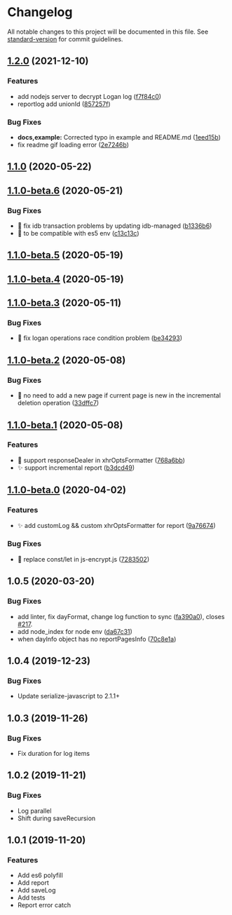 # Changelog

All notable changes to this project will be documented in this file. See [standard-version](https://github.com/conventional-changelog/standard-version) for commit guidelines.

## [1.2.0](https://github.com/Meituan-Dianping/Logan/compare/v1.1.0...v1.2.0) (2021-12-10)


### Features

* add nodejs server to decrypt Logan log ([f7f84c0](https://github.com/Meituan-Dianping/Logan/commit/f7f84c0ac935481bfca8283f2760e17da29867e5))
* reportlog add unionId ([857257f](https://github.com/Meituan-Dianping/Logan/commit/857257fa429e6e363f84e30c3351c40fbf16e36f))


### Bug Fixes

* **docs,example:** Corrected typo in example and README.md ([1eed15b](https://github.com/Meituan-Dianping/Logan/commit/1eed15bb50dd8cc5638d9ad6c202700f6de0d985))
* fix readme gif loading error ([2e7246b](https://github.com/Meituan-Dianping/Logan/commit/2e7246b02b43c8de2bed97487fd4235680569cc5))

## [1.1.0](https://github.com/Meituan-Dianping/Logan/compare/v1.1.0-beta.6...v1.1.0) (2020-05-22)

## [1.1.0-beta.6](https://github.com/Meituan-Dianping/Logan/compare/v1.1.0-beta.5...v1.1.0-beta.6) (2020-05-21)


### Bug Fixes

* :bug: fix idb transaction problems by updating idb-managed ([b1336b6](https://github.com/Meituan-Dianping/Logan/commit/b1336b690d3af67cee4d3614547088b47a9ca5b4))
* :bug: to be compatible with es5 env ([c13c13c](https://github.com/Meituan-Dianping/Logan/commit/c13c13c94e6d4c042f5a5effa27b0fbaa772d64b))

## [1.1.0-beta.5](https://github.com/Meituan-Dianping/Logan/compare/v1.1.0-beta.4...v1.1.0-beta.5) (2020-05-19)

## [1.1.0-beta.4](https://github.com/Meituan-Dianping/Logan/compare/v1.1.0-beta.3...v1.1.0-beta.4) (2020-05-19)

## [1.1.0-beta.3](https://github.com/Meituan-Dianping/Logan/compare/v1.1.0-beta.2...v1.1.0-beta.3) (2020-05-11)


### Bug Fixes

* :bug: fix logan operations race condition problem ([be34293](https://github.com/Meituan-Dianping/Logan/commit/be34293220932ec6cb0a8c3d6cebdad763956921))

## [1.1.0-beta.2](https://github.com/Meituan-Dianping/Logan/compare/v1.1.0-beta.1...v1.1.0-beta.2) (2020-05-08)


### Bug Fixes

* :bug: no need to add a new page if current page is new in the incremental deletion operation ([33dffc7](https://github.com/Meituan-Dianping/Logan/commit/33dffc783b2f7422b6dd16f985fb0c99acd033b2))

## [1.1.0-beta.1](https://github.com/Meituan-Dianping/Logan/compare/v1.1.0-beta.0...v1.1.0-beta.1) (2020-05-08)


### Features

* :art: support responseDealer in xhrOptsFormatter ([768a6bb](https://github.com/Meituan-Dianping/Logan/commit/768a6bb2417c5f55d3455b78619c11ff1d1afca4))
* :sparkles: support incremental report ([b3dcd49](https://github.com/Meituan-Dianping/Logan/commit/b3dcd491d7c5165ace2ef39cd5e9a62be04c0421))

## [1.1.0-beta.0](https://github.com/Meituan-Dianping/Logan/compare/v1.0.5...v1.1.0-beta.0) (2020-04-02)


### Features

* :sparkles: add customLog && custom xhrOptsFormatter for report ([9a76674](https://github.com/Meituan-Dianping/Logan/commit/9a766742bd1bc81a855f25b0b5890516488b2b13))


### Bug Fixes

* :bug:  replace const/let in js-encrypt.js ([7283502](https://github.com/Meituan-Dianping/Logan/commit/72835024c53c44b1d56dd7fa6fe36fdf13c9ea36))

## 1.0.5 (2020-03-20)


### Bug Fixes

* add linter, fix dayFormat, change log function to sync ([fa390a0](https://github.com/Meituan-Dianping/Logan/commit/fa390a0f2d1dcbb251d014af5231481c21d99657)), closes [#217](https://github.com/Meituan-Dianping/Logan/issues/217).
* add node_index for node env ([da67c31](https://github.com/Meituan-Dianping/Logan/commit/da67c31217149548099a2cb205a59c1891c00223))
* when dayInfo object has no reportPagesInfo ([70c8e1a](https://github.com/Meituan-Dianping/Logan/commit/70c8e1aa1f590c67114935d0008e141aa8e6d6dd))


## 1.0.4 (2019-12-23)


### Bug Fixes

* Update serialize-javascript to 2.1.1+

## 1.0.3 (2019-11-26)

### Bug Fixes

* Fix duration for log items


## 1.0.2 (2019-11-21)

### Bug Fixes

* Log parallel
* Shift during saveRecursion


## 1.0.1 (2019-11-20)

### Features

* Add es6 polyfill
* Add report
* Add saveLog
* Add tests
* Report error catch
